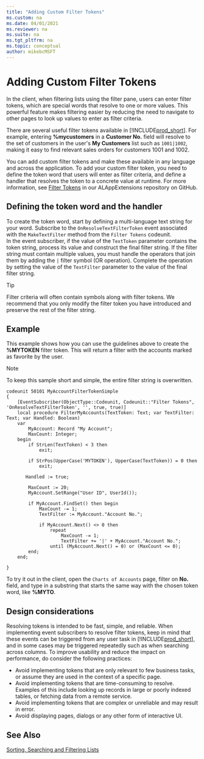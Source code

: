 ```yaml
---
title: "Adding Custom Filter Tokens"
ms.custom: na
ms.date: 04/01/2021
ms.reviewer: na
ms.suite: na
ms.tgt_pltfrm: na
ms.topic: conceptual
author: mikebcMSFT
---
```


# Adding Custom Filter Tokens

In the client, when filtering lists using the filter pane, users can enter filter tokens, which are special words that resolve to one or more values. This powerful feature makes filtering easier by reducing the need to navigate to other pages to look up values to enter as filter criteria.

There are several useful filter tokens available in [!INCLUDE[prod_short](../developer/includes/prod_short.md)]. For example, entering **%mycustomers** in a **Customer No.** field will resolve to the set of customers in the user's **My Customers** list such as `1001|1002`, making it easy to find relevant sales orders for customers 1001 and 1002.

You can add custom filter tokens and make these available in any language and across the application. To add your custom filter token, you need to define the token word that users will enter as filter criteria, and define a handler that resolves the token to a concrete value at runtime. For more information, see [Filter Tokens](https://github.com/microsoft/ALAppExtensions/tree/master/Modules/System/Filter%20Tokens) in our ALAppExtensions repository on GitHub.

## Defining the token word and the handler

To create the token word, start by defining a multi-language text string for your word. Subscribe to the `OnResolveTextFilterToken` event associated with the `MakeTextFilter` method from the `Filter Tokens` codeunit.  
In the event subscriber, if the value of the `TextToken` parameter contains the token string, process its value and construct the final filter string. If the filter string must contain multiple values, you must handle the operators that join them by adding the `|` filter symbol (OR operation). Complete the operation by setting the value of the `TextFilter` parameter to the value of the final filter string.

> [!TIP]  
> Filter criteria will often contain symbols along with filter tokens. We recommend that you only modify the filter token you have introduced and preserve the rest of the filter string. 

## Example 

This example shows how you can use the guidelines above to create the **%MYTOKEN** filter token. This will return a filter with the accounts marked as favorite by the user. 

> [!NOTE]  
> To keep this sample short and simple, the entire filter string is overwritten.

```AL
codeunit 50101 MyAccountFilterTokenSimple
{
    [EventSubscriber(ObjectType::Codeunit, Codeunit::"Filter Tokens", 'OnResolveTextFilterToken', '', true, true)]
    local procedure FilterMyAccounts(TextToken: Text; var TextFilter: Text; var Handled: Boolean)
    var
        MyAccount: Record "My Account";
        MaxCount: Integer;
    begin
        if StrLen(TextToken) < 3 then
            exit;

        if StrPos(UpperCase('MYTOKEN'), UpperCase(TextToken)) = 0 then
            exit;

       Handled := true;

        MaxCount := 20;
        MyAccount.SetRange("User ID", UserId());

        if MyAccount.FindSet() then begin
            MaxCount -= 1;
            TextFilter := MyAccount."Account No.";

            if MyAccount.Next() <> 0 then
                repeat
                    MaxCount -= 1;
                    TextFilter += '|' + MyAccount."Account No.";
                until (MyAccount.Next() = 0) or (MaxCount <= 0);
        end;
    end;

}
```
To try it out in the client, open the `Charts of Accounts` page, filter on **No.** field, and type in a substring that starts the same way with the chosen token word, like **%MYTO**.

<!--
## Filter token example
This example extends the application with a new token word "%mysalesperson" representing my salesperson code as defined in the user table.
-->

## Design considerations

Resolving tokens is intended to be fast, simple, and reliable. When implementing event subscribers to resolve filter tokens, keep in mind that these events can be triggered from any user task in [!INCLUDE[prod_short](../developer/includes/prod_short.md)], and in some cases may be triggered repeatedly such as when searching across columns. To improve usability and reduce the impact on performance, do consider the following practices:

 - Avoid implementing tokens that are only relevant to few business tasks, or assume they are used in the context of a specific page.
 - Avoid implementing tokens that are time-consuming to resolve. Examples of this include looking up records in large or poorly indexed tables, or fetching data from a remote service.  
 - Avoid implementing tokens that are complex or unreliable and may result in error.  
 - Avoid displaying pages, dialogs or any other form of interactive UI.  
 

## See Also 

[Sorting, Searching and Filtering Lists](/dynamics365/business-central/ui-enter-criteria-filters)  
